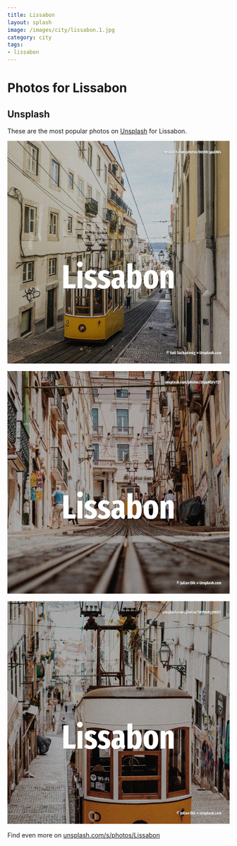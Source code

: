 ```yaml
---
title: Lissabon
layout: splash
image: /images/city/lissabon.1.jpg
category: city
tags:
- lissabon
---
```

# Photos for Lissabon

## Unsplash

These are the most popular photos on [Unsplash](https://unsplash.com) for Lissabon.

![Lissabon](/images/city/lissabon.1.jpg)

![Lissabon](/images/city/lissabon.2.jpg)

![Lissabon](/images/city/lissabon.3.jpg)

Find even more on [unsplash.com/s/photos/Lissabon](https://unsplash.com/s/photos/Lissabon)